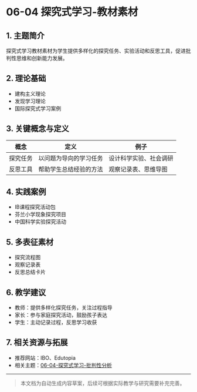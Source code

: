 # 06-04 探究式学习-教材素材

## 1. 主题简介
探究式学习教材素材为学生提供多样化的探究任务、实验活动和反思工具，促进批判性思维和创新能力发展。

## 2. 理论基础
- 建构主义理论
- 发现学习理论
- 国际探究式学习案例

## 3. 关键概念与定义
| 概念 | 定义 | 例子 |
|------|------|------|
| 探究任务 | 以问题为导向的学习任务 | 设计科学实验、社会调研 |
| 反思工具 | 帮助学生总结经验的方法 | 观察记录表、思维导图 |

## 4. 实践案例
- IB课程探究活动包
- 芬兰小学现象探究项目
- 中国科学实验探究活动

## 5. 多表征素材
- 探究流程图
- 观察记录表
- 反思总结卡片

## 6. 教学建议
- 教师：提供多样化探究任务，关注过程指导
- 家长：参与家庭探究活动，鼓励孩子表达
- 学生：主动记录过程，反思学习收获

## 7. 相关资源与拓展
- 推荐网站：IBO、Edutopia
- 相关主题：[06-04-探究式学习-批判性分析](./06-04-探究式学习-批判性分析.md)

---

> 本文档为自动生成内容草案，后续可根据实际教学与研究需要补充完善。 